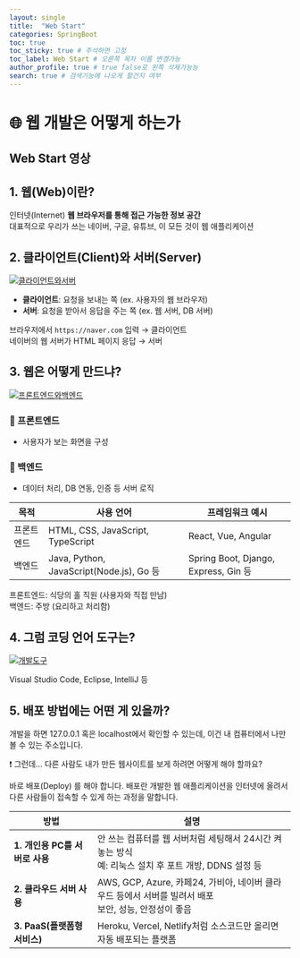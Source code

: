 ```yaml
---
layout: single
title:  "Web Start"
categories: SpringBoot 
toc: true
toc_sticky: true # 주석하면 고정
toc_label: Web Start # 오른쪽 목차 이름 변경가능
author_profile: true # true false로 왼쪽 삭제가능능
search: true # 검색기능에 나오게 할건지 여부       
---
```


# 🌐 웹 개발은 어떻게 하는가

## Web Start 영상



## 1. 웹(Web)이란?

인터넷(Internet) **웹 브라우저를 통해 접근 가능한 정보 공간**  
대표적으로 우리가 쓰는 네이버, 구글, 유튜브, 이 모든 것이 웹 애플리케이션

## 2. 클라이언트(Client)와 서버(Server)

[![클라이언트와서버]({{site.url}}/images/2025-05-14-web-start/클라이언트와서버.png)]({{site.url}}/images/2025-05-14-web-start/클라이언트와서버.png)

- **클라이언트**: 요청을 보내는 쪽 (ex. 사용자의 웹 브라우저)
- **서버**: 요청을 받아서 응답을 주는 쪽 (ex. 웹 서버, DB 서버)

브라우저에서 `https://naver.com` 입력 → 클라이언트  
네이버의 웹 서버가 HTML 페이지 응답 → 서버

## 3. 웹은 어떻게 만드냐?

[![프론트엔드와백엔드]({{site.url}}/images/2025-05-14-web-start/프론트엔드와백엔드.png)]({{site.url}}/images/2025-05-14-web-start/프론트엔드와백엔드.png)

### 🔸 프론트엔드
- 사용자가 보는 화면을 구성

### 🔸 백엔드
- 데이터 처리, DB 연동, 인증 등 서버 로직

| 목적         | 사용 언어                    | 프레임워크 예시                     |
|--------------|------------------------------|-------------------------------------|
| 프론트엔드   | HTML, CSS, JavaScript, TypeScript | React, Vue, Angular                 |
| 백엔드       | Java, Python, JavaScript(Node.js), Go 등 | Spring Boot, Django, Express, Gin 등 |

프론트엔드: 식당의 홀 직원 (사용자와 직접 만남)  
백엔드: 주방 (요리하고 처리함)

## 4. 그럼 코딩 언어 도구는?

[![개발도구]({{site.url}}/images/2025-05-14-web-start/개발도구.png)]({{site.url}}/images/2025-05-14-web-start/개발도구.png)

Visual Studio Code, Eclipse, IntelliJ 등

## 5. 배포 방법에는 어떤 게 있을까?

개발을 하면 127.0.0.1 혹은 localhost에서 확인할 수 있는데,
이건 내 컴퓨터에서 나만 볼 수 있는 주소입니다.

❗ 그런데...
다른 사람도 내가 만든 웹사이트를 보게 하려면 어떻게 해야 할까요?

바로 배포(Deploy) 를 해야 합니다.
배포란 개발한 웹 애플리케이션을 인터넷에 올려서 다른 사람들이 접속할 수 있게 하는 과정을 말합니다.

| 방법 | 설명 |
|------|------|
| **1. 개인용 PC를 서버로 사용** | 안 쓰는 컴퓨터를 웹 서버처럼 세팅해서 24시간 켜놓는 방식<br>예: 리눅스 설치 후 포트 개방, DDNS 설정 등 |
| **2. 클라우드 서버 사용** | AWS, GCP, Azure, 카페24, 가비아, 네이버 클라우드 등에서 서버를 빌려서 배포<br>보안, 성능, 안정성이 좋음 |
| **3. PaaS(플랫폼형 서비스)** | Heroku, Vercel, Netlify처럼 소스코드만 올리면 자동 배포되는 플랫폼 |







